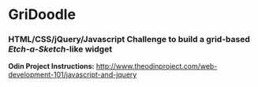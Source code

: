 # GriDoodle
### HTML/CSS/jQuery/Javascript Challenge to build a grid-based *Etch-a-Sketch*-like widget
**Odin Project Instructions:** http://www.theodinproject.com/web-development-101/javascript-and-jquery
